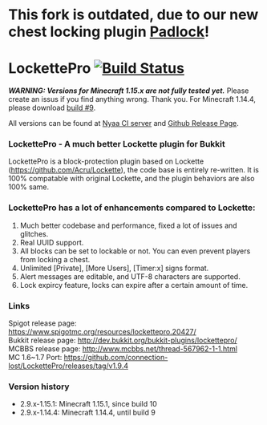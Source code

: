 # This fork is outdated, due to our new chest locking plugin [Padlock](https://github.com/GreenSurvivors/Padlock)!

# LockettePro [![Build Status](https://ci.nyaacat.com/job/LockettePro/job/1.17/badge/icon?style=flat-square)](https://ci.nyaacat.com/job/LockettePro/job/1.17/)

***WARNING: Versions for Minecraft 1.15.x are not fully tested yet.***
Please create an issus if you find anything wrong. Thank you.
For Minecraft 1.14.4, please download [build \#9](https://ci.nyaacat.com/job/LockettePro/9/).

All versions can be found at [Nyaa CI server](https://ci.nyaacat.com/job/LockettePro/) and
[Github Release Page](https://github.com/NyaaCat/LockettePro/releases).

### LockettePro - A much better Lockette plugin for Bukkit

LockettePro is a block-protection plugin based on Lockette (https://github.com/Acru/Lockette), the code base is entirely re-written. It is 100% compatable with original Lockette, and the plugin behaviors are also 100% same.

### LockettePro has a lot of enhancements compared to Lockette:

1. Much better codebase and performance, fixed a lot of issues and glitches.
2. Real UUID support.
3. All blocks can be set to lockable or not. You can even prevent players from locking a chest.
4. Unlimited [Private], [More Users], [Timer:x] signs format.
5. Alert messages are editable, and UTF-8 characters are supported.
6. Lock expircy feature, locks can expire after a certain amount of time.

### Links
Spigot release page: https://www.spigotmc.org/resources/lockettepro.20427/  
Bukkit release page: http://dev.bukkit.org/bukkit-plugins/lockettepro/  
MCBBS release page: http://www.mcbbs.net/thread-567962-1-1.html    
MC 1.6~1.7 Port: https://github.com/connection-lost/LockettePro/releases/tag/v1.9.4

### Version history
- 2.9.x-1.15.1: Minecraft 1.15.1, since build 10
- 2.9.x-1.14.4: Minecraft 1.14.4, until build 9
